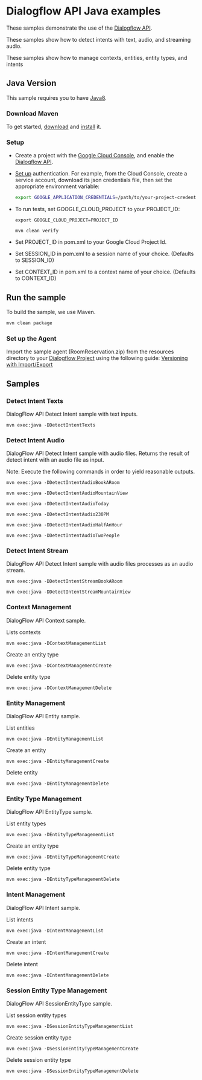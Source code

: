 # Dialogflow API Java examples

These samples demonstrate the use of the [Dialogflow API][dialogflow].

These samples show how to detect intents with text, audio, and streaming audio.

These samples show how to manage contexts, entities, entity types, and intents

[dialogflow]: https://dialogflow.com/docs/getting-started/basics
[google-cloud-java]: https://github.com/GoogleCloudPlatform/google-cloud-java

## Java Version

This sample requires you to have
[Java8](https://docs.oracle.com/javase/8/docs/technotes/guides/install/install_overview.html).

### Download Maven

To get started, [download][maven-download] and [install][maven-install] it.

[maven]: https://maven.apache.org
[maven-download]: https://maven.apache.org/download.cgi
[maven-install]: https://maven.apache.org/install.html

### Setup

* Create a project with the [Google Cloud Console][cloud-console], and enable
  the [Dialogflow API][dialogflow-api].
* [Set up][auth] authentication. For
    example, from the Cloud Console, create a service account,
    download its json credentials file, then set the appropriate environment
    variable:

    ```bash
    export GOOGLE_APPLICATION_CREDENTIALS=/path/to/your-project-credentials.json
    ```
* To run tests, set GOOGLE_CLOUD_PROJECT to your PROJECT_ID:
  ```
  export GOOGLE_CLOUD_PROJECT=PROJECT_ID
  ```
  ```
  mvn clean verify
  ```
* Set PROJECT_ID in pom.xml to your Google Cloud Project Id.
* Set SESSION_ID in pom.xml to a session name of your choice. (Defaults to SESSION_ID)
* Set CONTEXT_ID in pom.xml to a context name of your choice. (Defaults to CONTEXT_ID)

[cloud-console]: https://console.cloud.google.com
[dialogflow-api]: https://pantheon.corp.google.com/apis/library/dialogflow.googleapis.com
[auth]: https://cloud.google.com/docs/authentication/getting-started

## Run the sample

To build the sample, we use Maven.

```bash
mvn clean package
```

### Set up the Agent
Import the sample agent (RoomReservation.zip) from the resources directory to your
[Dialogflow Project][dialogflow-import] using the following guide: 
[Versioning with Import/Export][import-export-versioning]

[dialogflow-import]: https://console.dialogflow.com/api-client/#/editAgent/
[import-export-versioning]: https://dialogflow.com/docs/best-practices/import-export-for-versions

## Samples

### Detect Intent Texts
DialogFlow API Detect Intent sample with text inputs.

```
mvn exec:java -DDetectIntentTexts
```

### Detect Intent Audio
DialogFlow API Detect Intent sample with audio files. Returns the result of detect intent with an
audio file as input.

Note: Execute the following commands in order to yield reasonable outputs.
```
mvn exec:java -DDetectIntentAudioBookARoom
```
```
mvn exec:java -DDetectIntentAudioMountainView
```
```
mvn exec:java -DDetectIntentAudioToday
```
```
mvn exec:java -DDetectIntentAudio230PM
```
```
mvn exec:java -DDetectIntentAudioHalfAnHour
```
```
mvn exec:java -DDetectIntentAudioTwoPeople
```

### Detect Intent Stream
DialogFlow API Detect Intent sample with audio files processes as an audio stream.

```
mvn exec:java -DDetectIntentStreamBookARoom
```
```
mvn exec:java -DDetectIntentStreamMountainView
```

### Context Management
DialogFlow API Context sample.

Lists contexts
```
mvn exec:java -DContextManagementList
```
Create an entity type
```
mvn exec:java -DContextManagementCreate
```
Delete entity type
```
mvn exec:java -DContextManagementDelete
```

### Entity Management
DialogFlow API Entity sample.

List entities
```
mvn exec:java -DEntityManagementList
```
Create an entity
```
mvn exec:java -DEntityManagementCreate
```
Delete entity
```
mvn exec:java -DEntityManagementDelete
```

### Entity Type Management
DialogFlow API EntityType sample.

List entity types
```
mvn exec:java -DEntityTypeManagementList
```
Create an entity type
```
mvn exec:java -DEntityTypeManagementCreate
```
Delete entity type
```
mvn exec:java -DEntityTypeManagementDelete
```

### Intent Management
DialogFlow API Intent sample.

List intents
```
mvn exec:java -DIntentManagementList
```
Create an intent
```
mvn exec:java -DIntentManagementCreate
```
Delete intent
```
mvn exec:java -DIntentManagementDelete
```

### Session Entity Type Management
DialogFlow API SessionEntityType sample.

List session entity types
```
mvn exec:java -DSessionEntityTypeManagementList
```
Create session entity type
```
mvn exec:java -DSessionEntityTypeManagementCreate
```
Delete session entity type
```
mvn exec:java -DSessionEntityTypeManagementDelete
```
